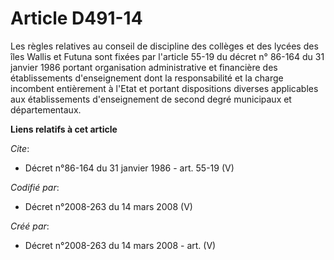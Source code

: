 # Article D491-14

Les règles relatives au conseil de discipline des collèges et des lycées des îles Wallis et Futuna sont fixées par l'article
55-19 du décret n° 86-164 du 31 janvier 1986 portant organisation administrative et financière des établissements
d'enseignement dont la responsabilité et la charge incombent entièrement à l'Etat et portant dispositions diverses
applicables aux établissements d'enseignement de second degré municipaux et départementaux.

**Liens relatifs à cet article**

_Cite_:

  - Décret n°86-164 du 31 janvier 1986 - art. 55-19 (V)

_Codifié par_:

  - Décret n°2008-263 du 14 mars 2008 (V)

_Créé par_:

  - Décret n°2008-263 du 14 mars 2008 - art. (V)
